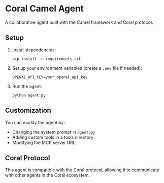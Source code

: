 # Coral Camel Agent

A collaborative agent built with the Camel framework and Coral protocol.

## Setup

1. Install dependencies:
   ```
   pip install -r requirements.txt
   ```

2. Set up your environment variables (create a `.env` file if needed):
   ```
   OPENAI_API_KEY=your_openai_api_key
   ```

3. Run the agent:
   ```
   python agent.py
   ```

## Customization

You can modify the agent by:
- Changing the system prompt in `agent.py`
- Adding custom tools in a tools directory
- Modifying the MCP server URL

## Coral Protocol

This agent is compatible with the Coral protocol, allowing it to communicate with other agents in the Coral ecosystem.